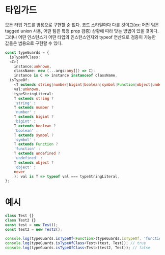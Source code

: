 # 타입가드
모든 타입 가드를 범용으로 구현할 순 없다. 코드 스타일마다 다를 것이고(ex: 어떤 팀은 tagged union 사용, 어떤 팀은 특정 prop 검증) 상황에 따라 맞는 방법이 있을 것이다.
그러나 어떤 인스턴스가 어떤 타입의 인스턴스인지와 typeof 연산으로 검증이 가능한 값들은 범용으로 구현할 수 있다.

```typescript
const typeGuards = {
  isTypeOfClass:
  <C>(
    instance:unknown,
    className: new (...args:any[]) => C):
    instance is C => instance instanceof className,
  isTypeOf: 
    <T extends string|number|bigint|boolean|symbol|Function|object|undefined>(
    val:unknown,
    typeStringLiteral:
    T extends string ?
    'string' :
    T extends number ?
    'number' :
    T extends bigint ?
    'bigint' :
    T extends boolean ?
    'boolean' :
    T extends symbol ?
    'symbol' :
    T extends Function ?
    'function' :
    T extends undefined ?
    'undefined' :
    T extends object ?
    'object' :
    never
    ): val is T => typeof val === typeStringLiteral,
};
```
# 예시
```typescript
class Test {}
class Test2 {}
const test = new Test();
const test2 = new Test2();

console.log(typeGuards.isTypeOf<Function>(typeGuards.isTypeOf, 'function')); // true
console.log(typeGuards.isTypeOfClass<Test>(test, Test)); // true
console.log(typeGuards.isTypeOfClass<Test>(test2, Test)); // false
```
